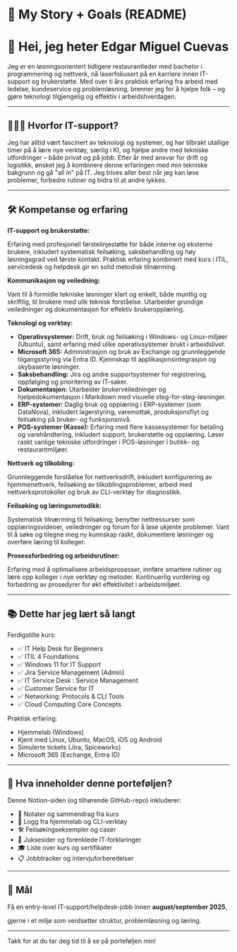 # 🧠 My Story + Goals (README)

# 👋 Hei, jeg heter Edgar Miguel Cuevas

Jeg er en løsningsorientert tidligere restaurantleder med bachelor i programmering og nettverk, nå laserfokusert på en karriere innen IT-support og brukerstøtte. Med over ti års praktisk erfaring fra arbeid med ledelse, kundeservice og problemløsning, brenner jeg for å hjelpe folk – og gjøre teknologi tilgjengelig og effektiv i arbeidshverdagen.

---

## 🎯**🧑‍💻 Hvorfor IT-support?**

Jeg har alltid vært fascinert av teknologi og systemer, og har tilbrakt utallige timer på å lære nye verktøy, særlig i KI, og hjelpe andre med tekniske utfordringer – både privat og på jobb. Etter år med ansvar for drift og logistikk, ønsket jeg å kombinere denne erfaringen med min tekniske bakgrunn og gå "all in" på IT. Jeg trives aller best når jeg kan løse problemer, forbedre rutiner og bidra til at andre lykkes.

---

## **🛠️ Kompetanse og erfaring**

**IT-support og brukerstøtte:**

Erfaring med profesjonell førstelinjestøtte for både interne og eksterne brukere, inkludert systematisk feilsøking, saksbehandling og høy løsningsgrad ved første kontakt. Praktisk erfaring kombinert med kurs i ITIL, servicedesk og helpdesk gir en solid metodisk tilnærming.

**Kommunikasjon og veiledning:**

Vant til å formidle tekniske løsninger klart og enkelt, både muntlig og skriftlig, til brukere med ulik teknisk forståelse. Utarbeider grundige veiledninger og dokumentasjon for effektiv brukeropplæring.

**Teknologi og verktøy:**

- **Operativsystemer:** Drift, bruk og feilsøking i Windows- og Linux-miljøer (Ubuntu), samt erfaring med ulike operativsystemer brukt i arbeidslivet.
- **Microsoft 365:** Administrasjon og bruk av Exchange og grunnleggende tilgangsstyring via Entra ID. Kjennskap til applikasjonsintegrasjon og skybaserte løsninger.
- **Saksbehandling:** Jira og andre supportsystemer for registrering, oppfølging og prioritering av IT-saker.
- **Dokumentasjon:** Utarbeider brukerveiledninger og hjelpedokumentasjon i Markdown med visuelle steg-for-steg-løsninger.
- **ERP-systemer:** Daglig bruk og opplæring i ERP-systemer (som DataNova), inkludert lagerstyring, varemottak, produksjonsflyt og feilsøking på bruker- og funksjonsnivå.
- **POS-systemer (Kasse):** Erfaring med flere kassesystemer for betaling og varehåndtering, inkludert support, brukerstøtte og opplæring. Løser raskt vanlige tekniske utfordringer i POS-løsninger i butikk- og restaurantmiljøer.

**Nettverk og tilkobling:**

Grunnleggende forståelse for nettverksdrift, inkludert konfigurering av hjemmenettverk, feilsøking av tilkoblingsproblemer, arbeid med nettverksprotokoller og bruk av CLI-verktøy for diagnostikk.

**Feilsøking og læringsmetodikk:**

Systematisk tilnærming til feilsøking; benytter nettressurser som opplæringsvideoer, veiledninger og forum for å løse ukjente problemer. Vant til å søke og tilegne meg ny kunnskap raskt, dokumentere løsninger og overføre læring til kolleger.

**Prosessforbedring og arbeidsrutiner:**

Erfaring med å optimalisere arbeidsprosesser, innføre smartere rutiner og lære opp kolleger i nye verktøy og metoder. Kontinuerlig vurdering og forbedring av prosedyrer for økt effektivitet i arbeidsmiljøet.

---

## 📚 Dette har jeg lært så langt

Ferdigstilte kurs:

- ✅ IT Help Desk for Beginners
- ✅ ITIL 4 Foundations
- ✅ Windows 11 for IT Support
- ✅ Jira Service Management (Admin)
- ✅ IT Service Desk : Service Management
- ✅ Customer Service for IT
- ✅ Networking: Protocols & CLI Tools
- ✅ Cloud Computing Core Concepts

Praktisk erfaring:

- Hjemmelab (Windows)
- Kjent med Linux, Ubuntu, MacOS, iOS og Android
- Simulerte tickets (Jira, Spiceworks)
- Microsoft 365 (Exchange, Entra ID)

---

## 🚀 Hva inneholder denne porteføljen?

Denne Notion-siden (og tilhørende GitHub-repo) inkluderer:

- 📘 Notater og sammendrag fra kurs
- 🧪 Logg fra hjemmelab og CLI-verktøy
- 🛠️ Feilsøkingseksempler og caser
- 🧾 Juksesider og forenklede IT-forklaringer
- 🎓 Liste over kurs og sertifikater
- 📋 Jobbtracker og intervjuforberedelser

---

## 🌱 Mål

Få en entry-level IT-support/helpdesk-jobb innen **august/september 2025**,

gjerne i et miljø som verdsetter struktur, problemløsning og læring.

---

Takk for at du tar deg tid til å se på porteføljen min!

